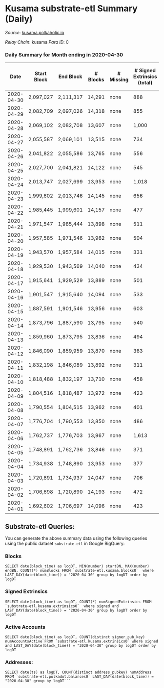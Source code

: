 # Kusama substrate-etl Summary (Daily)

_Source_: [kusama.polkaholic.io](https://kusama.polkaholic.io)

*Relay Chain*: kusama
*Para ID*: 0



### Daily Summary for Month ending in 2020-04-30


| Date | Start Block | End Block | # Blocks | # Missing | # Signed Extrinsics (total) | # Active Accounts | # Addresses with Balances | # Events | # Transfers | # XCM Transfers In | # XCM Transfers Out |
| ---- | ----------- | --------- | -------- | --------- | --------------------------- | ----------------- | ------------------------- | -------- | ----------- | ------------------ | ------------------- |
| 2020-04-30 | 2,097,027 | 2,111,317 | 14,291 | none  | 888 | 490 | 8,085 | 51,123 | 460 ($41,348,410) |   |   |
| 2020-04-29 | 2,082,709 | 2,097,026 | 14,318 | none  | 855 | 379 |  | 49,916 | 333 ($35,195,687) |   |   |
| 2020-04-28 | 2,069,102 | 2,082,708 | 13,607 | none  | 1,000 | 425 |  | 52,992 | 279 ($2,254,068) |   |   |
| 2020-04-27 | 2,055,587 | 2,069,101 | 13,515 | none  | 734 | 351 |  | 45,233 | 360 ($3,012,175) |   |   |
| 2020-04-26 | 2,041,822 | 2,055,586 | 13,765 | none  | 556 | 293 |  | 43,120 | 325 ($31,632,041) |   |   |
| 2020-04-25 | 2,027,700 | 2,041,821 | 14,122 | none  | 545 | 338 |  | 44,612 | 287 ($18,728,722) |   |   |
| 2020-04-24 | 2,013,747 | 2,027,699 | 13,953 | none  | 1,018 | 460 |  | 46,880 | 534 ($92,725,318) |   |   |
| 2020-04-23 | 1,999,602 | 2,013,746 | 14,145 | none  | 656 | 341 |  | 46,301 | 378 ($17,602,153) |   |   |
| 2020-04-22 | 1,985,445 | 1,999,601 | 14,157 | none  | 477 | 224 |  | 44,192 | 272 ($10,850,855) |   |   |
| 2020-04-21 | 1,971,547 | 1,985,444 | 13,898 | none  | 511 | 265 |  | 46,127 | 230 ($796,699) |   |   |
| 2020-04-20 | 1,957,585 | 1,971,546 | 13,962 | none  | 504 | 264 |  | 44,032 | 303 ($28,675,884) |   |   |
| 2020-04-19 | 1,943,570 | 1,957,584 | 14,015 | none  | 331 | 168 |  | 42,918 | 136 ($2,559,611) |   |   |
| 2020-04-18 | 1,929,530 | 1,943,569 | 14,040 | none  | 434 | 212 |  | 43,588 | 198 ($1,971,404) |   |   |
| 2020-04-17 | 1,915,641 | 1,929,529 | 13,889 | none  | 501 | 258 |  | 42,604 | 227 ($9,330,336) |   |   |
| 2020-04-16 | 1,901,547 | 1,915,640 | 14,094 | none  | 533 | 260 |  | 43,383 | 293 ($9,386,005) |   |   |
| 2020-04-15 | 1,887,591 | 1,901,546 | 13,956 | none  | 603 | 293 |  | 45,122 | 337 ($5,561,919) |   |   |
| 2020-04-14 | 1,873,796 | 1,887,590 | 13,795 | none  | 540 | 286 |  | 43,207 | 289 ($6,892,401) |   |   |
| 2020-04-13 | 1,859,960 | 1,873,795 | 13,836 | none  | 494 | 255 |  | 43,255 | 293 ($7,434,230) |   |   |
| 2020-04-12 | 1,846,090 | 1,859,959 | 13,870 | none  | 363 | 201 |  | 41,688 | 234 ($8,600,582) |   |   |
| 2020-04-11 | 1,832,198 | 1,846,089 | 13,892 | none  | 311 | 176 |  | 42,120 | 196 ($5,379,345) |   |   |
| 2020-04-10 | 1,818,488 | 1,832,197 | 13,710 | none  | 458 | 280 |  | 43,666 | 225 ($27,945,925) |   |   |
| 2020-04-09 | 1,804,516 | 1,818,487 | 13,972 | none  | 423 | 216 |  | 42,955 | 190 ($40,822,516) |   |   |
| 2020-04-08 | 1,790,554 | 1,804,515 | 13,962 | none  | 401 | 214 |  | 43,709 | 208 ($8,409,716) |   |   |
| 2020-04-07 | 1,776,704 | 1,790,553 | 13,850 | none  | 486 | 227 |  | 43,044 | 181 ($9,003,045) |   |   |
| 2020-04-06 | 1,762,737 | 1,776,703 | 13,967 | none  | 1,613 | 240 |  | 49,800 | 1,350 ($3,232,694) |   |   |
| 2020-04-05 | 1,748,891 | 1,762,736 | 13,846 | none  | 371 | 194 |  | 42,515 | 205 ($16,872,568) |   |   |
| 2020-04-04 | 1,734,938 | 1,748,890 | 13,953 | none  | 377 | 224 |  | 43,013 | 219 ($5,606,954) |   |   |
| 2020-04-03 | 1,720,891 | 1,734,937 | 14,047 | none  | 706 | 226 |  | 44,867 | 436 ($46,321,982) |   |   |
| 2020-04-02 | 1,706,698 | 1,720,890 | 14,193 | none  | 472 | 232 |  | 44,254 | 226 ($30,192,810) |   |   |
| 2020-04-01 | 1,692,602 | 1,706,697 | 14,096 | none  | 423 | 259 |  | 44,905 | 153 ($15,686,981) |   |   |

## Substrate-etl Queries:
You can generate the above summary data using the following queries using the public dataset `substrate-etl` in Google BigQuery:


### Blocks
```
SELECT date(block_time) as logDT, MIN(number) startBN, MAX(number) endBN, COUNT(*) numBlocks FROM `substrate-etl.kusama.blocks0`  where LAST_DAY(date(block_time)) = "2020-04-30" group by logDT order by logDT
```


### Signed Extrinsics
```
SELECT date(block_time) as logDT, COUNT(*) numSignedExtrinsics FROM `substrate-etl.kusama.extrinsics0`  where signed and LAST_DAY(date(block_time)) = "2020-04-30" group by logDT order by logDT
```


### Active Accounts
```
SELECT date(block_time) as logDT, COUNT(distinct signer_pub_key) numAccountsActive FROM `substrate-etl.kusama.extrinsics0` where signed and LAST_DAY(date(block_time)) = "2020-04-30" group by logDT order by logDT
```


### Addresses:
```
SELECT date(ts) as logDT, COUNT(distinct address_pubkey) numAddress FROM `substrate-etl.polkadot.balances0` LAST_DAY(date(block_time)) = "2020-04-30" group by logDT```

